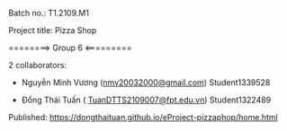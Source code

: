 
Batch no.: T1.2109.M1

Project title: Pizza Shop

========> Group 6 <=========

2 collaborators:

- Nguyễn Minh Vương (nmv20032000@gmail.com) Student1339528
    
- Đổng Thái Tuấn ( TuanDTTS2109007@fpt.edu.vn) Student1322489
    
    
Published: https://dongthaituan.github.io/eProject-pizzaphop/home.html



     
     
     
